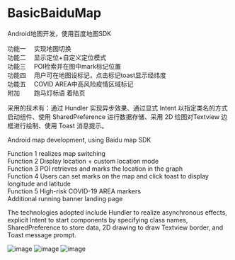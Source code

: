 # BasicBaiduMap
Android地图开发，使用百度地图SDK

功能一 &emsp;实现地图切换\
功能二 &emsp;显示定位+自定义定位模式\
功能三 &emsp;POI检索并在图中mark标记位置\
功能四 &emsp;用户可在地图设标记，点击标记toast显示经纬度\
功能五 &emsp;COVID AREA中高风险疫情区域标记\
附加   &emsp;&emsp;跑马灯标语 着陆页

采用的技术有：通过 Hundler 实现异步效果、通过显式 Intent 以指定类名的方式启动组件、使用 SharedPreference 进行数据存储、采用 2D 绘图对Textview 边框进行绘制、使用 Toast 消息提示。

Android map development, using Baidu map SDK

Function 1 realizes map switching\
Function 2 Display location + custom location mode\
Function 3 POI retrieves and marks the location in the graph\
Function 4 Users can set marks on the map and click toast to display longitude and latitude\
Function 5 High-risk COVID-19 AREA markers\
Additional running banner landing page

The technologies adopted include Hundler to realize asynchronous effects, explicit Intent to start components by specifying class names, SharedPreference to store data, 2D drawing to draw Textview border, and Toast message prompt.

![image](https://user-images.githubusercontent.com/56860678/158933472-5291d770-16ff-4886-a11e-e3a35a95fe46.png)
![image](https://user-images.githubusercontent.com/56860678/158933488-bba54dd0-d8d2-41a2-85b9-8e25cdb20f6d.png)
![image](https://user-images.githubusercontent.com/56860678/158933137-fbfea6ae-23b9-4fe0-b397-12f3ec6bc01b.png)

